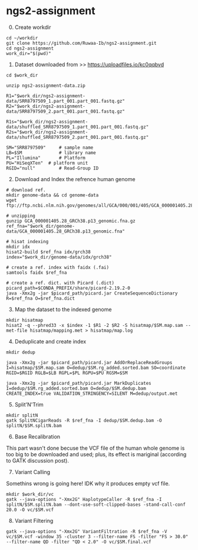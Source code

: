 # ngs2-assignment

0. Create workdir
```
cd ~/workdir
git clone https://github.com/Ruwaa-Ib/ngs2-assignment.git
cd ngs2-assignment
work_dir="$(pwd)"
```

1. Dataset downloaded from >> https://uploadfiles.io/kc0qqbvd 
```
cd $work_dir

unzip ngs2-assignment-data.zip

R1="$work_dir/ngs2-assignment-data/SRR8797509_1.part_001.part_001.fastq.gz"
R2="$work_dir/ngs2-assignment-data/SRR8797509_2.part_001.part_001.fastq.gz"

R1s="$work_dir/ngs2-assignment-data/shuffled_SRR8797509_1.part_001.part_001.fastq.gz"
R2s="$work_dir/ngs2-assignment-data/shuffled_SRR8797509_2.part_001.part_001.fastq.gz"

SM="SRR8797509"		# sample name
LB=$SM				# library name
PL="Illumina"		# Platform
PU="HiSeqXTen"	# platform unit
RGID="null"			# Read-Group ID
```
2. Download and Index the refrence human genome 
```
# download ref.
mkdir genome-data && cd genome-data
wget ftp://ftp.ncbi.nlm.nih.gov/genomes/all/GCA/000/001/405/GCA_000001405.28_GRCh38.p13/GCA_000001405.28_GRCh38.p13_genomic.fna.gz

# unzipping
gunzip GCA_000001405.28_GRCh38.p13_genomic.fna.gz
ref_fna="$work_dir/genome-data/GCA_000001405.28_GRCh38.p13_genomic.fna"

# hisat indexing
mkdir idx
hisat2-build $ref_fna idx/grch38
index="$work_dir/genome-data/idx/grch38"

# create a ref. index with faidx (.fai)
samtools faidx $ref_fna

# create a ref. dict. with Picard (.dict)
picard_path=$CONDA_PREFIX/share/picard-2.19.2-0
java -Xmx2g -jar $picard_path/picard.jar CreateSequenceDictionary R=$ref_fna O=$ref_fna.dict
```

3. Map the dataset to the indexed genome
```
mkdir hisatmap 
hisat2 -q --phred33 -x $index -1 $R1 -2 $R2 -S hisatmap/$SM.map.sam --met-file hisatmap/mapping.met > hisatmap/map.log
```
4. Deduplicate and create index
```
mkdir dedup

java -Xmx2g -jar $picard_path/picard.jar AddOrReplaceReadGroups I=hisatmap/$SM.map.sam O=dedup/$SM.rg_added.sorted.bam SO=coordinate RGID=$RGID RGLB=$LB RGPL=$PL RGPU=$PU RGSM=$SM

java -Xmx2g -jar $picard_path/picard.jar MarkDuplicates I=dedup/$SM.rg_added.sorted.bam O=dedup/$SM.dedup.bam  CREATE_INDEX=true VALIDATION_STRINGENCY=SILENT M=dedup/output.met
```
5. Split'N'Trim
```
mkdir splitN
gatk SplitNCigarReads -R $ref_fna -I dedup/$SM.dedup.bam -O splitN/$SM.splitN.bam
```
6. Base Recalibration

  This part wasn't done becuse the VCF file of the human whole genome is too big to be downloaded and used; plus, its effect is mariginal (according to GATK discussion post).
  
7. Variant Calling

  Somethins wrong is going here! IDK why it produces empty vcf file.
```
mkdir $work_dir/vc
gatk --java-options "-Xmx2G" HaplotypeCaller -R $ref_fna -I splitN/$SM.splitN.bam --dont-use-soft-clipped-bases -stand-call-conf 20.0 -O vc/$SM.vcf
```
8. Variant Filtering
```
gatk --java-options "-Xmx2G" VariantFiltration -R $ref_fna -V vc/$SM.vcf -window 35 -cluster 3 --filter-name FS -filter "FS > 30.0" --filter-name QD -filter "QD < 2.0" -O vc/$SM.final.vcf 
```
